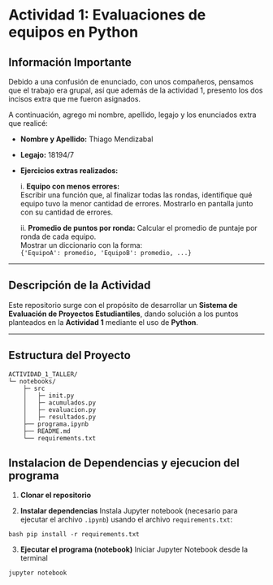 # Actividad 1: Evaluaciones de equipos en Python

## Información Importante
Debido a una confusión de enunciado, con unos compañeros, pensamos que el trabajo era grupal, así que además de la actividad 1, presento los dos incisos extra que me fueron asignados.

A continuación, agrego mi nombre, apellido, legajo y los enunciados extra que realicé:

- **Nombre y Apellido:** Thiago Mendizabal  
- **Legajo:** 18194/7  
- **Ejercicios extras realizados:**

  i. **Equipo con menos errores:**  
  Escribir una función que, al finalizar todas las rondas, identifique qué equipo tuvo la menor cantidad de errores.  Mostrarlo en pantalla junto con su cantidad de errores.

  ii. **Promedio de puntos por ronda:**
  Calcular el promedio de puntaje por ronda de cada equipo.  
  Mostrar un diccionario con la forma:  
  `{'EquipoA': promedio, 'EquipoB': promedio, ...}`

---

## Descripción de la Actividad
Este repositorio surge con el propósito de desarrollar un **Sistema de Evaluación de Proyectos Estudiantiles**, dando solución a los puntos planteados en la **Actividad 1** mediante el uso de **Python**.

---

## Estructura del Proyecto
```
ACTIVIDAD_1_TALLER/
└─ notebooks/
	├─ src
	│ 	├─ init.py
	│ 	├─ acumulados.py
	│ 	├─ evaluacion.py
	│ 	├─ resultados.py
	├── programa.ipynb
	├── README.md
	└── requirements.txt
```

## Instalacion de Dependencias y ejecucion del programa
1)  **Clonar el repositorio**

2)  **Instalar dependencias**
Instala Jupyter notebook  (necesario para ejecutar el archivo `.ipynb`) usando el archivo `requirements.txt`:

`bash pip install -r requirements.txt`

3) **Ejecutar el programa (notebook)**
Iniciar Jupyter Notebook desde la terminal

`jupyter notebook`
